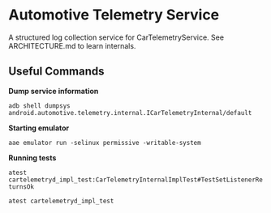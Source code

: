 # Automotive Telemetry Service

A structured log collection service for CarTelemetryService. See ARCHITECTURE.md to learn internals.

## Useful Commands

**Dump service information**

`adb shell dumpsys android.automotive.telemetry.internal.ICarTelemetryInternal/default`

**Starting emulator**

`aae emulator run -selinux permissive -writable-system`

**Running tests**

`atest cartelemetryd_impl_test:CarTelemetryInternalImplTest#TestSetListenerReturnsOk`

`atest cartelemetryd_impl_test`
